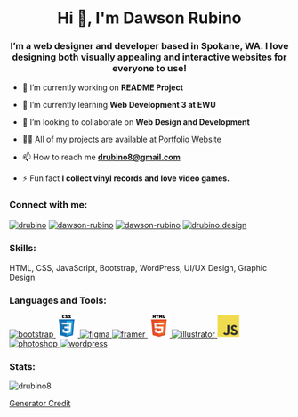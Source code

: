 
<h1 style="text-align: center">Hi 👋, I'm Dawson Rubino</h1>
<h3 style="text-align: center">I’m a web designer and developer based in Spokane, WA. I love designing both visually appealing and interactive websites for everyone to use! </h3>



- 🔭 I’m currently working on **README Project**

- 🌱 I’m currently learning **Web Development 3 at EWU**

- 👯 I’m looking to collaborate on **Web Design and Development**

- 👨‍💻 All of my projects are available at [Portfolio Website](drubino.webflow.io)

- 📫 How to reach me **drubino8@gmail.com**

- ⚡ Fun fact **I collect vinyl records and love video games.**



<h3>Connect with me:</h3>
<p>
<a href="https://codepen.io/drubino" target="blank"><img align="center" src="https://raw.githubusercontent.com/rahuldkjain/github-profile-readme-generator/master/src/images/icons/Social/codepen.svg" alt="drubino" height="30" width="40" /></a>
<a href="https://www.linkedin.com/in/dawson-rubino/" target="blank"><img align="center" src="https://raw.githubusercontent.com/rahuldkjain/github-profile-readme-generator/master/src/images/icons/Social/linked-in-alt.svg" alt="dawson-rubino" height="30" width="40" /></a>
<a href="https://www.facebook.com/profile.php?id=100093020917741" target="blank"><img align="center" src="https://raw.githubusercontent.com/rahuldkjain/github-profile-readme-generator/master/src/images/icons/Social/facebook.svg" alt="dawson-rubino" height="30" width="40" /></a>
<a href="https://www.instagram.com/drubino.design/" target="blank"><img align="center" src="https://raw.githubusercontent.com/rahuldkjain/github-profile-readme-generator/master/src/images/icons/Social/instagram.svg" alt="drubino.design" height="30" width="40" /></a>
</p>



<h3>Skills:</h3>
<p>
HTML, CSS, JavaScript, Bootstrap, WordPress, UI/UX Design, Graphic Design
</p>



<h3>Languages and Tools:</h3>
<p> <a href="https://getbootstrap.com" target="_blank" rel="noreferrer"> <img src="https://cdn.jsdelivr.net/gh/devicons/devicon@latest/icons/bootstrap/bootstrap-original-wordmark.svg" alt="bootstrap" width="40" height="40"/> </a> <a href="https://www.w3schools.com/css/" target="_blank" rel="noreferrer"> <img src="https://raw.githubusercontent.com/devicons/devicon/master/icons/css3/css3-original-wordmark.svg" alt="css3" width="40" height="40"/> </a> <a href="https://www.figma.com/" target="_blank" rel="noreferrer"> <img src="https://www.vectorlogo.zone/logos/figma/figma-icon.svg" alt="figma" width="40" height="40"/> </a> <a href="https://www.framer.com/" target="_blank" rel="noreferrer"> <img src="https://www.vectorlogo.zone/logos/framer/framer-icon.svg" alt="framer" width="40" height="40"/> </a> <a href="https://www.w3.org/html/" target="_blank" rel="noreferrer"> <img src="https://raw.githubusercontent.com/devicons/devicon/master/icons/html5/html5-original-wordmark.svg" alt="html5" width="40" height="40"/> </a> <a href="https://www.adobe.com/in/products/illustrator.html" target="_blank" rel="noreferrer"> <img src="https://www.vectorlogo.zone/logos/adobe_illustrator/adobe_illustrator-icon.svg" alt="illustrator" width="40" height="40"/> </a> <a href="https://developer.mozilla.org/en-US/docs/Web/JavaScript" target="_blank" rel="noreferrer"> <img src="https://raw.githubusercontent.com/devicons/devicon/master/icons/javascript/javascript-original.svg" alt="javascript" width="40" height="40"/> </a> <a href="https://www.photoshop.com/en" target="_blank" rel="noreferrer"> <img src="https://cdn.jsdelivr.net/gh/devicons/devicon@latest/icons/photoshop/photoshop-original.svg" alt="photoshop" width="40" height="40"/> </a> <a href="https://wordpress.org/" target="_blank" rel="noreferrer"> <img src="https://cdn.jsdelivr.net/gh/devicons/devicon@latest/icons/wordpress/wordpress-original.svg" alt="wordpress" width="40" height="40"/> </a></p>



<h3>Stats:</h3>
<p>
<img src="https://github-readme-streak-stats.herokuapp.com/?user=drubino8&" alt="drubino8" />
</p>


<p>
<a href="https://rahuldkjain.github.io/gh-profile-readme-generator/">Generator Credit</a>
</p>